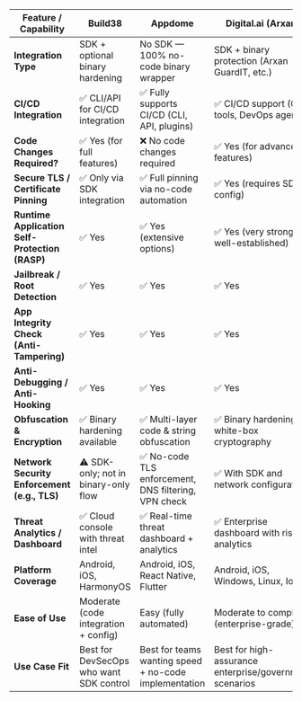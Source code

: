 | Feature / Capability                           | **Build38**                             | **Appdome**                                           | **Digital.ai (Arxan)**                                  |
| ---------------------------------------------- | --------------------------------------- | ----------------------------------------------------- | ------------------------------------------------------- |
| **Integration Type**                           | SDK + optional binary hardening         | No SDK — 100% no-code binary wrapper                  | SDK + binary protection (Arxan GuardIT, etc.)           |
| **CI/CD Integration**                          | ✅ CLI/API for CI/CD integration         | ✅ Fully supports CI/CD (CLI, API, plugins)            | ✅ CI/CD support (CLI tools, DevOps agent)               |
| **Code Changes Required?**                     | ✅ Yes (for full features)               | ❌ No code changes required                            | ✅ Yes (for advanced features)                           |
| **Secure TLS / Certificate Pinning**           | ✅ Only via SDK integration              | ✅ Full pinning via no-code automation                 | ✅ Yes (requires SDK + config)                           |
| **Runtime Application Self-Protection (RASP)** | ✅ Yes                                   | ✅ Yes (extensive options)                             | ✅ Yes (very strong, well-established)                   |
| **Jailbreak / Root Detection**                 | ✅ Yes                                   | ✅ Yes                                                 | ✅ Yes                                                   |
| **App Integrity Check (Anti-Tampering)**       | ✅ Yes                                   | ✅ Yes                                                 | ✅ Yes                                                   |
| **Anti-Debugging / Anti-Hooking**              | ✅ Yes                                   | ✅ Yes                                                 | ✅ Yes                                                   |
| **Obfuscation & Encryption**                   | ✅ Binary hardening available            | ✅ Multi-layer code & string obfuscation               | ✅ Binary hardening & white-box cryptography             |
| **Network Security Enforcement (e.g., TLS)**   | ⚠️ SDK-only; not in binary-only flow    | ✅ No-code TLS enforcement, DNS filtering, VPN check   | ✅ With SDK and network configuration                    |
| **Threat Analytics / Dashboard**               | ✅ Cloud console with threat intel       | ✅ Real-time threat dashboard + analytics              | ✅ Enterprise dashboard with risk analytics              |
| **Platform Coverage**                          | Android, iOS, HarmonyOS                 | Android, iOS, React Native, Flutter                   | Android, iOS, Windows, Linux, IoT                       |
| **Ease of Use**                                | Moderate (code integration + config)    | Easy (fully automated)                                | Moderate to complex (enterprise-grade)                  |
| **Use Case Fit**                               | Best for DevSecOps who want SDK control | Best for teams wanting speed + no-code implementation | Best for high-assurance enterprise/government scenarios |
